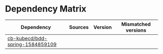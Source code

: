 # Dependency Matrix

Dependency | Sources | Version | Mismatched versions
---------- | ------- | ------- | -------------------
[cb-kubecd/bdd-spring-1584859109](https://github.com/cb-kubecd/bdd-spring-1584859109.git) |  | []() | 
